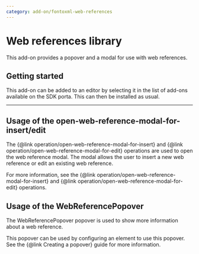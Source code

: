 ```yaml
---
category: add-on/fontoxml-web-references
---
```


# Web references library

This add-on provides a popover and a modal for use with web references.

## Getting started

This add-on can be added to an editor by selecting it in the list of add-ons available on the SDK porta. This can then be installed as usual.

---

## Usage of the open-web-reference-modal-for-insert/edit

The {@link operation/open-web-reference-modal-for-insert} and {@link operation/open-web-reference-modal-for-edit} operations are used to open the web reference modal. The modal allows the user to insert a new web reference or edit an existing web reference.

For more information, see the {@link operation/open-web-reference-modal-for-insert} and {@link operation/open-web-reference-modal-for-edit} operations.

## Usage of the WebReferencePopover

The WebReferencePopover popover is used to show more information about a web reference.

This popover can be used by configuring an element to use this popover. See the {@link Creating a popover} guide for more information.
